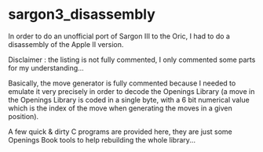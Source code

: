 # sargon3_disassembly

In order to do an unofficial port of Sargon III to the Oric, I had to do a disassembly of the Apple II version.

Disclaimer : the listing is not fully commented, I only commented some parts for my understanding...

Basically, the move generator is fully commented because I needed to emulate it very precisely in order to decode the Openings Library
(a move in the Openings Library is coded in a single byte, with a 6 bit numerical value which is the index of the move when generating the moves
in a given position).

A few quick & dirty C programs are provided here, they are just some Openings Book tools to help rebuilding the whole library... 
